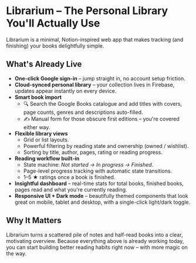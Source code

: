 # Librarium – The Personal Library You'll Actually Use

Librarium is a minimal, Notion-inspired web app that makes tracking (and finishing) your books delightfully simple.

## What's Already Live

- **One-click Google sign-in** – jump straight in, no account setup friction.
- **Cloud-synced personal library** – your collection lives in Firebase, updates appear instantly on every device.
- **Smart book import**
  - 🔍 Search the Google Books catalogue and add titles with covers, page counts, genres and descriptions auto-filled.
  - ✍️ Manual form for those obscure first editions – you're covered either way.
- **Flexible library views**
  - Grid or list layouts.
  - Powerful filtering by reading state and ownership (owned / wishlist).
  - Sorting by title, author, pages, rating or reading progress.
- **Reading workflow built-in**
  - State machine: *Not started → In progress → Finished*.
  - Page-level progress tracking with automatic state transitions.
  - 1–5 ★ ratings once a book is finished.
- **Insightful dashboard** – real-time stats for total books, finished books, pages read and what you're currently reading.
- **Responsive UI + Dark mode** – beautifully themed components that look great on mobile, tablet and desktop, with a single-click light/dark toggle.

## Why It Matters

Librarium turns a scattered pile of notes and half-read books into a clear, motivating overview. Because everything above is already working today, you can start building better reading habits right now – with more magic on the way. 
